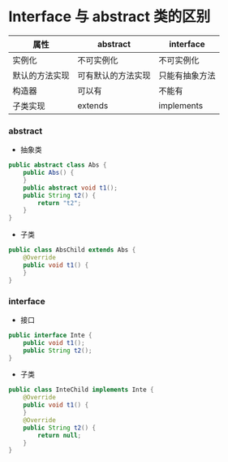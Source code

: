 # Interface 与 abstract 类的区别

属性 | abstract | interface
--- | --- | ---
实例化 | 不可实例化 | 不可实例化
默认的方法实现 | 可有默认的方法实现 | 只能有抽象方法 
构造器 | 可以有 | 不能有
子类实现 | extends | implements

### abstract

- 抽象类
```java
public abstract class Abs {
    public Abs() {
    }
    public abstract void t1();
    public String t2() {
        return "t2";
    }
}
```

- 子类
```java
public class AbsChild extends Abs {
    @Override
    public void t1() {
    }
}
```

### interface

- 接口
```java
public interface Inte {
    public void t1();
    public String t2();
}
```

- 子类
```java
public class InteChild implements Inte {
    @Override
    public void t1() {
    }
    @Override
    public String t2() {
        return null;
    }
}
```
